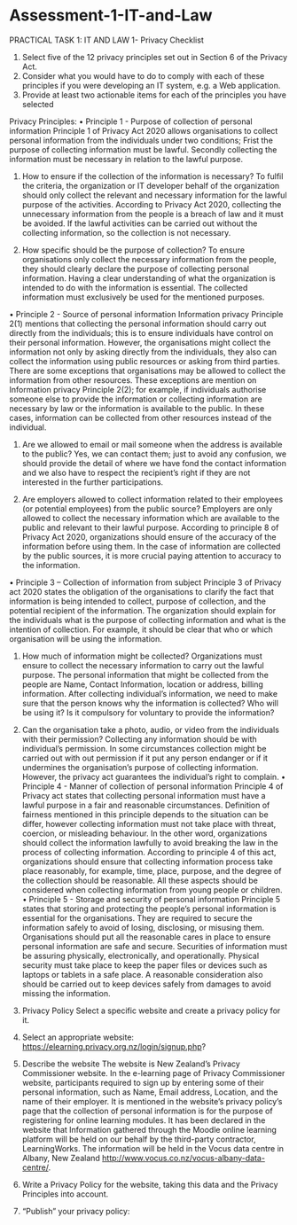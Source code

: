 # Assessment-1-IT-and-Law
PRACTICAL TASK 1: IT AND LAW
1-	Privacy Checklist
1.	Select five of the 12 privacy principles set out in Section 6 of the Privacy Act.
2. Consider what you would have to do to comply with each of these principles if you were developing an IT system, e.g. a Web application.
3. Provide at least two actionable items for each of the principles you have selected


Privacy Principles:
•         Principle 1 - Purpose of collection of personal information
Principle 1 of Privacy Act 2020 allows organisations to collect personal information from the individuals under two conditions; Frist the purpose of collecting information must be lawful. Secondly collecting the information must be necessary in relation to the lawful purpose.
1.	How to ensure if the collection of the information is necessary?
To fulfil the criteria, the organization or IT developer behalf of the organization should only collect the relevant and necessary information for the lawful purpose of the activities. According to Privacy Act 2020, collecting the unnecessary information from the people is a breach of law and it must be avoided. If the lawful activities can be carried out without the collecting information, so the collection is not necessary.

2.	How specific should be the purpose of collection?
To ensure organisations only collect the necessary information from the people, they should clearly declare the purpose of collecting personal information. Having a clear understanding of what the organization is intended to do with the information is essential. The collected information must exclusively be used for the mentioned purposes.

•	Principle 2 - Source of personal information 
Information privacy Principle 2(1) mentions that collecting the personal information should carry out directly from the individuals; this is to ensure individuals have control on their personal information.
However, the organisations might collect the information not only by asking directly from the individuals, they also can collect the information using public resources or asking from third parties.
There are some exceptions that organisations may be allowed to collect the information from other resources. These exceptions are mention on Information privacy Principle 2(2); for example, if individuals authorise someone else to provide the information or collecting information are necessary by law or the information is available to the public. In these cases, information can be collected from other resources instead of the individual.
1.	Are we allowed to email or mail someone when the address is available to the public?
Yes, we can contact them; just to avoid any confusion, we should provide the detail of where we have fond the contact information and we also have to respect the recipient’s right if they are not interested in the further participations.

2.	Are employers allowed to collect information related to their employees (or potential employees) from the public source?
Employers are only allowed to collect the necessary information which are available to the public and relevant to their lawful purpose. According to principle 8 of Privacy Act 2020, organizations should ensure of the accuracy of the information before using them. In the case of information are collected by the public sources, it is more crucial paying attention to accuracy to the information.

•	Principle 3 – Collection of information from subject
		Principle 3 of Privacy act 2020 states the obligation of the organisations to clarify the fact that information is being intended to collect, purpose of collection, and the potential recipient of the information. The organization should explain for the individuals what is the purpose of collecting information and what is the intention of collection. For example, it should be clear that who or which organisation will be using the information.
1.	How much of information might be collected?
Organizations must ensure to collect the necessary information to carry out the lawful purpose. The personal information that might be collected from the people are Name, Contact Information, location or address, billing information.
After collecting individual’s information, we need to make sure that the person knows why the information is collected? Who will be using it? Is it compulsory for voluntary to provide the information?

2.	Can the organisation take a photo, audio, or video from the individuals with their permission?
Collecting any information should be with individual’s permission. In some circumstances collection might be carried out with out permission if it put any person endanger or if it undermines the organisation’s purpose of collecting information. However, the privacy act guarantees the individual’s right to complain.
•	Principle 4 - Manner of collection of personal information 
Principle 4 of Privacy act states that collecting personal information must have a lawful purpose in a fair and reasonable circumstances.
Definition of fairness mentioned in this principle depends to the situation can be differ, however collecting information must not take place with threat, coercion, or misleading behaviour.
In the other word, organizations should collect the information lawfully to avoid breaking the law in the process of collecting information.
According to principle 4 of this act, organizations should ensure that collecting information process take place reasonably, for example, time, place, purpose, and the degree of the collection should be reasonable. All these aspects should be considered when collecting information from young people or children.
•	 Principle 5 - Storage and security of personal information 
Principle 5 states that storing and protecting the people’s personal information is essential for the organisations. They are required to secure the information safely to avoid of losing, disclosing, or misusing them. Organisations should put all the reasonable cares in place to ensure personal information are safe and secure.  Securities of information must be assuring physically, electronically, and operationally.
Physical security must take place to keep the paper files or devices such as laptops or tablets in a safe place. A reasonable consideration also should be carried out to keep devices safely from damages to avoid missing the information.   

2. Privacy Policy 
Select a specific website and create a privacy policy for it.
1.	Select an appropriate website:
https://elearning.privacy.org.nz/login/signup.php?
2. Describe the website 
The website is New Zealand’s Privacy Commissioner website. In the e-learning page of Privacy Commissioner website, participants required to sign up by entering some of their personal information, such as Name, Email address, Location, and the name of their employer. It is mentioned in the website’s privacy policy’s page that the collection of personal information is for the purpose of registering for online learning modules. It has been declared in the website that Information gathered through the Moodle online learning platform will be held on our behalf by the third-party contractor, LearningWorks. The information will be held in the Vocus data centre in Albany, New Zealand http://www.vocus.co.nz/vocus-albany-data-centre/. 
3. Write a Privacy Policy for the website, taking this data and the Privacy Principles into account.

4. “Publish” your privacy policy: 


